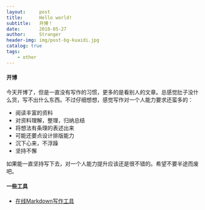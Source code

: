 ```yaml
---
layout:     post
title:      Hello world!
subtitle:   开博！
date:       2018-05-27
author:     Stranger
header-img: img/post-bg-kuaidi.jpg
catalog: true
tags:
    - other
---
```

#### 开博
今天开博了，但是一直没有写作的习惯，更多的是看别人的文章。总感觉肚子没什么货，写不出什么东西。不过仔细想想，感觉写作对一个人能力要求还蛮多的：
- 阅读丰富的资料
- 对资料理解，整理，归纳总结
- 将想法有条理的表述出来
- 可能还要点设计排版能力
- 沉下心来，不浮躁
- 坚持不懈

如果能一直坚持写下去，对一个人能力提升应该还是很不错的。希望不要半途而废吧。
#### 一些工具
- [在线Markdown写作工具](https://pandao.github.io/editor.md/examples/simple.html)